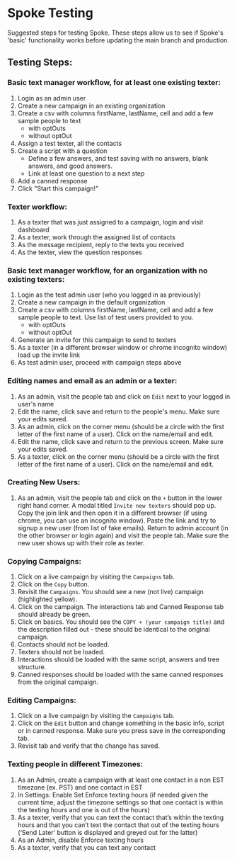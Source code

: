 # Spoke Testing

Suggested steps for testing Spoke. These steps allow us to see if Spoke's 'basic' functionality works before updating the main branch and production.

## Testing Steps:

### Basic text manager workflow, for at least one existing texter:

1. Login as an admin user
2. Create a new campaign in an existing organization
3. Create a csv with columns firstName, lastName, cell and add a few sample people to text
   - with optOuts
   - without optOut
4. Assign a test texter, all the contacts
5. Create a script with a question
   - Define a few answers, and test saving with no answers, blank answers, and good answers.
   - Link at least one question to a next step
6. Add a canned response
7. Click "Start this campaign!"

### Texter workflow:

1. As a texter that was just assigned to a campaign, login and visit dashboard
2. As a texter, work through the assigned list of contacts
3. As the message recipient, reply to the texts you received
4. As the texter, view the question responses

### Basic text manager workflow, for an organization with no existing texters:

1. Login as the test admin user (who you logged in as previously)
2. Create a new campaign in the default organization
3. Create a csv with columns firstName, lastName, cell and add a few sample people to text. Use list of test users provided to you.
   - with optOuts
   - without optOut
4. Generate an invite for this campaign to send to texters
5. As a texter (in a different browser window or chrome incognito window) load up the invite link
6. As test admin user, proceed with campaign steps above

### Editing names and email as an admin or a texter:

1. As an admin, visit the people tab and click on `Edit` next to your logged in user's name
2. Edit the name, click save and return to the people's menu. Make sure your edits saved.
3. As an admin, click on the corner menu (should be a circle with the first letter of the first name of a user). Click on the name/email and edit.
4. Edit the name, click save and return to the previous screen. Make sure your edits saved.
5. As a texter, click on the corner menu (should be a circle with the first letter of the first name of a user). Click on the name/email and edit.

### Creating New Users:

1. As an admin, visit the people tab and click on the `+` button in the lower right hand corner. A modal titled `Invite new texters` should pop up. Copy the join link and then open it in a different browser (if using chrome, you can use an incognito window). Paste the link and try to signup a new user (from list of fake emails). Return to admin account (in the other browser or login again) and visit the people tab. Make sure the new user shows up with their role as texter.

### Copying Campaigns:

1. Click on a live campaign by visiting the `Campaigns` tab.
2. Click on the `Copy` button.
3. Revisit the `Campaigns`. You should see a new (not live) campaign (highlighted yellow).
4. Click on the campaign. The interactions tab and Canned Response tab should already be green.
5. Click on basics. You should see the `COPY + (your campaign title)` and the description filled out - these should be identical to the original campaign.
6. Contacts should not be loaded.
7. Texters should not be loaded.
8. Interactions should be loaded with the same script, answers and tree structure.
9. Canned responses should be loaded with the same canned responses from the original campaign.

### Editing Campaigns:

1. Click on a live campaign by visiting the `Campaigns` tab.
2. Click on the `Edit` button and change something in the basic info, script or in canned response. Make sure you press save in the corresponding tab.
3. Revisit tab and verify that the change has saved.

### Texting people in different Timezones:

1. As an Admin, create a campaign with at least one contact in a non EST timezone (ex. PST) and one contact in EST
2. In Settings: Enable Set Enforce texting hours (if needed given the current time, adjust the timezone settings so that one contact is within the texting hours and one is out of the hours)
3. As a texter, verify that you can text the contact that’s within the texting hours and that you can’t text the contact that out of the texting hours (‘Send Later’ button is displayed and greyed out for the latter)
4. As an Admin, disable Enforce texting hours
5. As a texter, verify that you can text any contact
